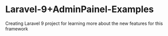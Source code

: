 # Laravel-9+AdminPainel-Examples
 Creating Laravel 9 project for learning more about the new features for this framework
